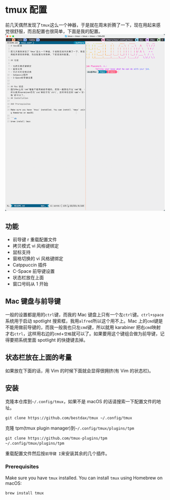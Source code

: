 # tmux 配置

前几天偶然发现了`tmux`这么一个神器，于是就在周末折腾了一下，现在用起来感觉很舒服，而且配置也很简单，下面是我的配置。
![截图](./screenshot.png)

## 功能

- 前导键 r 重载配置文件
- 拷贝模式 vi 风格键绑定
- 鼠标支持
- 窗格切换的 vi 风格键绑定
- Catppuccin 插件
- C-Space 前导键设置
- 状态栏放在上面
- 窗口号码从 1 开始

## Mac 键盘与前导键

一般的设置都是用的`ctrl`键，而我的 Mac 键盘上只有一个左`ctrl`键。`ctrl+space`系统用于启动 spotlight 搜索框，我用`alfred`所以这个用不上。Mac 上的`cmd`键是不能用做前导键的，而我一般我也只左`cmd`键，所以就用 karabiner 把右`cmd`映射才右`ctrl`，这样用右边的`cmd`+`空格`就可以了。如果要用这个键组合做为前导键，记得要把系统里面 spotlight 的快捷键去掉。

## 状态栏放在上面的考量

如果放在下面的话，用 Vim 的时候下面就会显得很拥挤(有 Vim 的状态栏)。

## 安装

克隆本仓库到`~/.config/tmux`，如果不是 macOS 的话请搜索一下配置文件的地址。

```
git clone https://github.com/bestdax/tmux ~/.config/tmux
```

克隆 tpm(tmux plugin manager)到`~/.config/tmux/plugins/tpm`

```
git clone https://github.com/tmux-plugins/tpm ~/.config/tmux/plugins/tpm
```

重载配置文件然后按`前导键 I`来安装其余的几个插件。

### Prerequisites

Make sure you have `tmux` installed. You can install `tmux` using Homebrew on macOS:

```sh
brew install tmux
```

